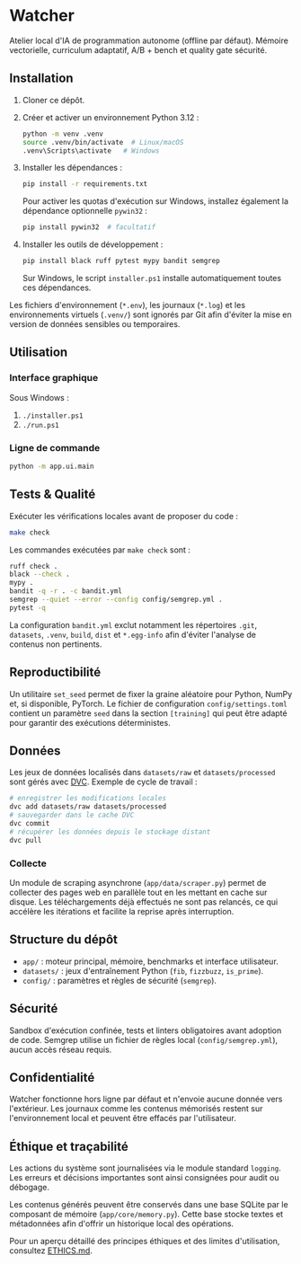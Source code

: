 # Watcher

Atelier local d'IA de programmation autonome (offline par défaut).
Mémoire vectorielle, curriculum adaptatif, A/B + bench et quality gate sécurité.

## Installation

1. Cloner ce dépôt.
2. Créer et activer un environnement Python 3.12 :

   ```bash
   python -m venv .venv
   source .venv/bin/activate  # Linux/macOS
   .venv\Scripts\activate   # Windows
   ```

3. Installer les dépendances :

   ```bash
   pip install -r requirements.txt
   ```

   Pour activer les quotas d'exécution sur Windows, installez
   également la dépendance optionnelle `pywin32` :

   ```bash
   pip install pywin32  # facultatif
   ```

4. Installer les outils de développement :

   ```bash
   pip install black ruff pytest mypy bandit semgrep
   ```

    Sur Windows, le script `installer.ps1` installe automatiquement toutes ces dépendances.

Les fichiers d'environnement (`*.env`), les journaux (`*.log`) et les environnements virtuels (`.venv/`) sont ignorés par Git afin d'éviter la mise en version de données sensibles ou temporaires.

## Utilisation

### Interface graphique

Sous Windows :

1. `./installer.ps1`
2. `./run.ps1`

### Ligne de commande

```bash
python -m app.ui.main
```

## Tests & Qualité

Exécuter les vérifications locales avant de proposer du code :

```bash
make check
```

Les commandes exécutées par `make check` sont :

```bash
ruff check .
black --check .
mypy .
bandit -q -r . -c bandit.yml
semgrep --quiet --error --config config/semgrep.yml .
pytest -q
```

La configuration `bandit.yml` exclut notamment les répertoires `.git`, `datasets`,
`.venv`, `build`, `dist` et `*.egg-info` afin d'éviter l'analyse de contenus
non pertinents.

## Reproductibilité

Un utilitaire `set_seed` permet de fixer la graine aléatoire pour Python,
NumPy et, si disponible, PyTorch. Le fichier de configuration `config/settings.toml`
contient un paramètre `seed` dans la section `[training]` qui peut être adapté
pour garantir des exécutions déterministes.

## Données

Les jeux de données localisés dans `datasets/raw` et `datasets/processed` sont
gérés avec [DVC](https://dvc.org/). Exemple de cycle de travail :

```bash
# enregistrer les modifications locales
dvc add datasets/raw datasets/processed
# sauvegarder dans le cache DVC
dvc commit
# récupérer les données depuis le stockage distant
dvc pull
```

### Collecte

Un module de scraping asynchrone (`app/data/scraper.py`) permet de
collecter des pages web en parallèle tout en les mettant en cache sur
disque. Les téléchargements déjà effectués ne sont pas relancés, ce qui
accélère les itérations et facilite la reprise après interruption.

## Structure du dépôt

- `app/` : moteur principal, mémoire, benchmarks et interface utilisateur.
- `datasets/` : jeux d'entraînement Python (`fib`, `fizzbuzz`, `is_prime`).
- `config/` : paramètres et règles de sécurité (`semgrep`).

## Sécurité

Sandbox d'exécution confinée, tests et linters obligatoires avant adoption de code.
Semgrep utilise un fichier de règles local (`config/semgrep.yml`), aucun accès réseau requis.

## Confidentialité

Watcher fonctionne hors ligne par défaut et n'envoie aucune donnée vers l'extérieur.
Les journaux comme les contenus mémorisés restent sur l'environnement local et peuvent être effacés par l'utilisateur.

## Éthique et traçabilité

Les actions du système sont journalisées via le module standard `logging`. Les erreurs et décisions importantes sont ainsi consignées pour audit ou débogage.

Les contenus générés peuvent être conservés dans une base SQLite par le composant de mémoire (`app/core/memory.py`). Cette base stocke textes et métadonnées afin d'offrir un historique local des opérations.

Pour un aperçu détaillé des principes éthiques et des limites d'utilisation, consultez [ETHICS.md](ETHICS.md).

